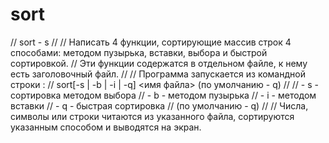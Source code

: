 # sort
// sort - s
//
// Написать 4 функции, сортирующие массив строк 4 способами: методом пузырька, вставки, выбора и быстрой сортировкой.
// Эти функции содержатся в отдельном файле, к нему есть заголовочный файл.
//
// Программа запускается из командной строки :
// sort[-s | -b | -i | -q] <имя файла> (по умолчанию - q)
//
// - s - сортировка методом выбора
// - b - методом пузырька
// - i - методом вставки
// - q - быстрая сортировка
// (по умолчанию - q)
//
// Числа, символы или строки читаются из указанного файла, сортируются указанным способом и выводятся на экран.
